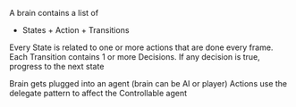 ﻿A brain contains a list of 
- States + Action + Transitions

Every State is related to one or more actions that are done every frame.
Each Transition contains 1 or more Decisions. If any decision is true, progress to the next state

Brain gets plugged into an agent (brain can be AI or player)
Actions use the delegate pattern to affect the Controllable agent